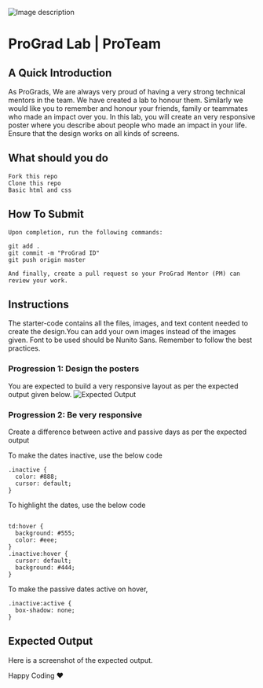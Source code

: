 ![Image description](https://i1.faceprep.in/ProGrad/prograd-logo.png)

# ProGrad Lab | ProTeam

## A Quick Introduction

As ProGrads, We are always very proud of having a very strong technical mentors in the team. We have created a lab to honour them. Similarly we would like you to remember and honour your friends, family or teammates who made an impact over you. In this lab, you will create an very responsive poster where you describe about people who made an impact in your life. Ensure that the design works on all kinds of screens.


## What should you do
```
Fork this repo
Clone this repo
Basic html and css
```

## How To Submit
```
Upon completion, run the following commands:

git add .
git commit -m "ProGrad ID"
git push origin master

And finally, create a pull request so your ProGrad Mentor (PM) can review your work.
```

## Instructions
The starter-code contains all the files, images, and text content needed to create the design.You can add your own images instead of the images given. Font to be used should be Nunito Sans. Remember to follow the best practices.

### Progression 1: Design the posters

You are expected to build a very responsive layout as per the expected output given below.
![Expected Output](https://i1.faceprep.in/ProGrad/ProTeam-1.png)



### Progression 2: Be very responsive 
Create a difference between active and passive days as per the expected output

To make the dates inactive, use the below code
```
.inactive {
  color: #888;
  cursor: default;
}
```
To highlight the dates, use the below code
```

td:hover {
  background: #555;
  color: #eee;
}
.inactive:hover {
  cursor: default;
  background: #444;
}
```

To make the passive dates active on hover,
```
.inactive:active {
  box-shadow: none;
}
```
## Expected Output
Here is a screenshot of the expected output.


Happy Coding ❤️
